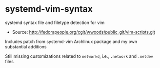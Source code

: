systemd-vim-syntax
==================

systemd syntax file and filetype detection for vim

* Source: http://fedorapeople.org/cgit/wwoods/public_git/vim-scripts.git

Includes patch from systemd-vim Archlinux package and my own substantial additions

Still missing customizations related to `networkd`, i.e., `.network` and `.netdev` files
